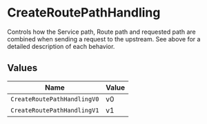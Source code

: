 # CreateRoutePathHandling

Controls how the Service path, Route path and requested path are combined when sending a request to the upstream. See above for a detailed description of each behavior.


## Values

| Name                        | Value                       |
| --------------------------- | --------------------------- |
| `CreateRoutePathHandlingV0` | v0                          |
| `CreateRoutePathHandlingV1` | v1                          |